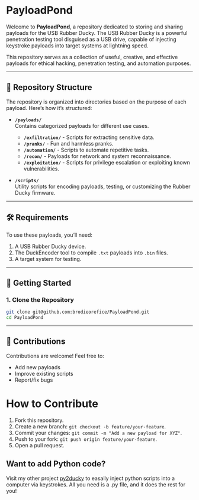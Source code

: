 # PayloadPond

Welcome to **PayloadPond**, a repository dedicated to storing and sharing payloads for the USB Rubber Ducky. The USB Rubber Ducky is a powerful penetration testing tool disguised as a USB drive, capable of injecting keystroke payloads into target systems at lightning speed.

This repository serves as a collection of useful, creative, and effective payloads for ethical hacking, penetration testing, and automation purposes.

---

## 📂 Repository Structure

The repository is organized into directories based on the purpose of each payload. Here’s how it’s structured:

- **`/payloads/`**  
  Contains categorized payloads for different use cases.
  - **`/exfiltration/`** - Scripts for extracting sensitive data.
  - **`/pranks/`** - Fun and harmless pranks.
  - **`/automation/`** - Scripts to automate repetitive tasks.
  - **`/recon/`** - Payloads for network and system reconnaissance.
  - **`/exploitation/`** - Scripts for privilege escalation or exploiting known vulnerabilities.

- **`/scripts/`**  
  Utility scripts for encoding payloads, testing, or customizing the Rubber Ducky firmware.

---

## 🛠️ Requirements

To use these payloads, you’ll need:
1. A USB Rubber Ducky device.
2. The DuckEncoder tool to compile `.txt` payloads into `.bin` files.
3. A target system for testing.

---

## 🚀 Getting Started

### 1. Clone the Repository
```bash
git clone git@github.com:brodieorefice/PayloadPond.git
cd PayloadPond
```

---

## 🤝 Contributions

Contributions are welcome! Feel free to:
- Add new payloads
- Improve existing scripts
- Report/fix bugs

# How to Contribute  
1. Fork this repository.
2. Create a new branch: `git checkout -b feature/your-feature`.
3. Commit your changes: `git commit -m "Add a new payload for XYZ"`.
4. Push to your fork: `git push origin feature/your-feature`.
5. Open a pull request.

## Want to add Python code?

Visit my other project [py2ducky](example.com) to easaily inject python scripts into a computer via keystrokes. All you need is a .py file, and it does the rest for you! 
 

